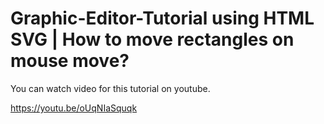 # Graphic-Editor-Tutorial using HTML SVG | How to move rectangles on mouse move?

You can watch video for this tutorial on youtube.

https://youtu.be/oUqNIaSquqk
